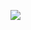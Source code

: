 ![](http://github-profile-summary-cards.vercel.app/api/cards/profile-details?username=srcCraftsman&theme=gotham)
<!-- ![](http://github-profile-summary-cards.vercel.app/api/cards/repos-per-language?username=srcCraftsman&theme=gotham)
![](http://github-profile-summary-cards.vercel.app/api/cards/stats?username=srcCraftsman&theme=gotham) -->
